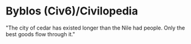 # Byblos (Civ6)/Civilopedia

"The city of cedar has existed longer than the Nile had people. Only the best goods flow through it."